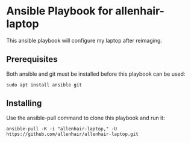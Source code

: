 # Ansible Playbook for allenhair-laptop

This ansible playbook will configure my laptop after reimaging.

## Prerequisites

Both ansible and git must be installed before this playbook can be used:

    sudo apt install ansible git

## Installing

Use the ansible-pull command to clone this playbook and run it:

    ansible-pull -K -i "allenhair-laptop," -U https://github.com/allenhair/allenhair-laptop.git

